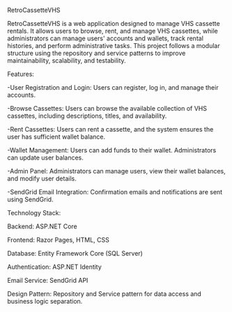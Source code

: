 RetroCassetteVHS

RetroCassetteVHS is a web application designed to manage VHS cassette rentals. It allows users to browse, rent, and manage VHS cassettes, while administrators can manage users' accounts and wallets, track rental histories, and perform administrative tasks. This project follows a modular structure using the repository and service patterns to improve maintainability, scalability, and testability.




Features:

-User Registration and Login: Users can register, log in, and manage their accounts.

-Browse Cassettes: Users can browse the available collection of VHS cassettes, including descriptions, titles, and availability.

-Rent Cassettes: Users can rent a cassette, and the system ensures the user has sufficient wallet balance.

-Wallet Management: Users can add funds to their wallet. Administrators can update user balances.

-Admin Panel: Administrators can manage users, view their wallet balances, and modify user details.

-SendGrid Email Integration: Confirmation emails and notifications are sent using SendGrid.




Technology Stack:

Backend: ASP.NET Core

Frontend: Razor Pages, HTML, CSS

Database: Entity Framework Core (SQL Server)

Authentication: ASP.NET Identity

Email Service: SendGrid API

Design Pattern: Repository and Service pattern for data access and business logic separation.
